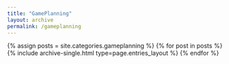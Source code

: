 ```yaml
---
title: "GamePlanning"
layout: archive
permalink: /gameplanning
---
```


{% assign posts = site.categories.gameplanning %}
{% for post in posts %} {% include archive-single.html type=page.entries_layout %} {% endfor %}